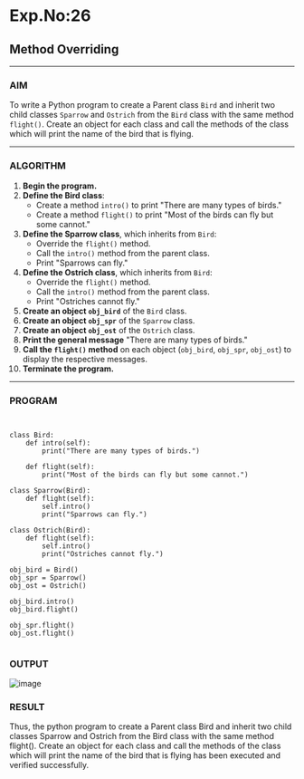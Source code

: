# Exp.No:26  
## Method Overriding

---

### AIM  
To write a Python program to create a Parent class `Bird` and inherit two child classes `Sparrow` and `Ostrich` from the `Bird` class with the same method `flight()`. Create an object for each class and call the methods of the class which will print the name of the bird that is flying.

---

### ALGORITHM

1. **Begin the program.**
2. **Define the Bird class**:
   - Create a method `intro()` to print "There are many types of birds."
   - Create a method `flight()` to print "Most of the birds can fly but some cannot."
3. **Define the Sparrow class**, which inherits from `Bird`:
   - Override the `flight()` method.
   - Call the `intro()` method from the parent class.
   - Print "Sparrows can fly."
4. **Define the Ostrich class**, which inherits from `Bird`:
   - Override the `flight()` method.
   - Call the `intro()` method from the parent class.
   - Print "Ostriches cannot fly."
5. **Create an object `obj_bird`** of the `Bird` class.
6. **Create an object `obj_spr`** of the `Sparrow` class.
7. **Create an object `obj_ost`** of the `Ostrich` class.
8. **Print the general message** "There are many types of birds."
9. **Call the `flight()` method** on each object (`obj_bird`, `obj_spr`, `obj_ost`) to display the respective messages.
10. **Terminate the program.**

---

### PROGRAM

```


class Bird:
    def intro(self):
        print("There are many types of birds.")

    def flight(self):
        print("Most of the birds can fly but some cannot.")

class Sparrow(Bird):
    def flight(self):
        self.intro()
        print("Sparrows can fly.")

class Ostrich(Bird):
    def flight(self):
        self.intro()
        print("Ostriches cannot fly.")

obj_bird = Bird()
obj_spr = Sparrow()
obj_ost = Ostrich()

obj_bird.intro()
obj_bird.flight()

obj_spr.flight()
obj_ost.flight()


```

### OUTPUT
![image](https://github.com/user-attachments/assets/65b377cc-91d2-4982-8168-e32a79682f6b)


### RESULT
Thus, the python program to create a Parent class Bird and inherit two child classes Sparrow and Ostrich from the Bird class with the same method flight(). Create an object for each class and call the methods of the class which will print the name of the bird that is flying has been executed and verified successfully.
